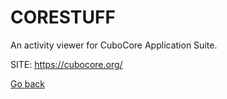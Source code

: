 # CORESTUFF
 
 An activity viewer for CuboCore Application Suite.
 
 SITE: https://cubocore.org/

 [Go back](https://portable-linux-apps.github.io/apps.html)
